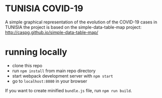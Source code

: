 # TUNISIA COVID-19
A simple graphical representation of the evolution of the COVID-19 cases in TUNISIA
the project is based on the simple-data-table-map project:
http://caspg.github.io/simple-data-table-map/

# running locally

* clone this repo
* run `npm install` from main repo directory
* start webpack development server with `npm start`
* go to `localhost:8080` in your browser

If you want to create minified `bundle.js` file, run `npm run build`.
